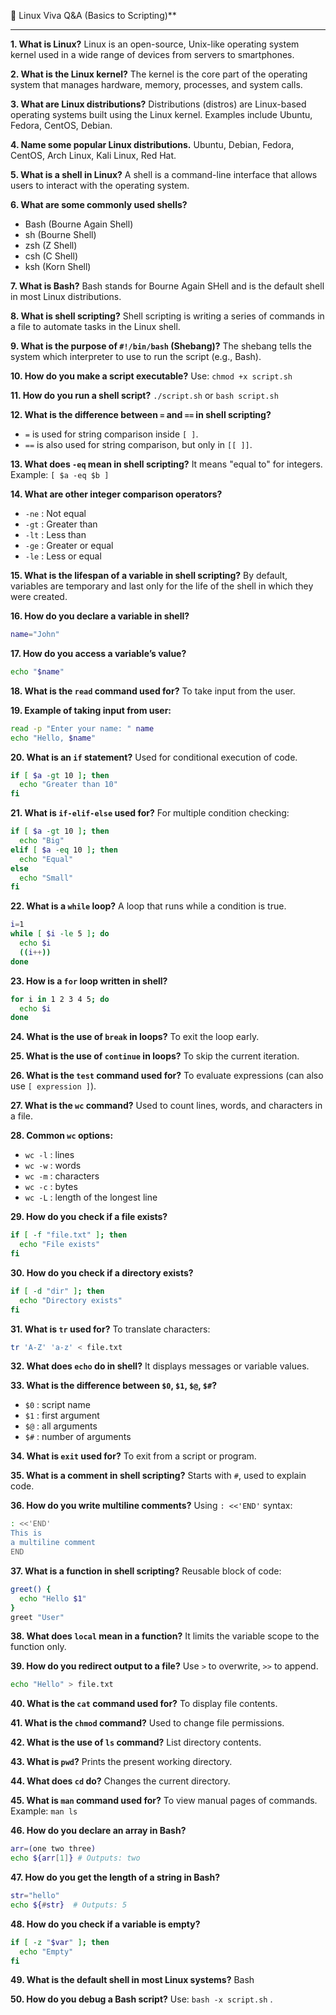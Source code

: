 

📝 Linux Viva Q\&A (Basics to Scripting)**

---

**1. What is Linux?**
Linux is an open-source, Unix-like operating system kernel used in a wide range of devices from servers to smartphones.

**2. What is the Linux kernel?**
The kernel is the core part of the operating system that manages hardware, memory, processes, and system calls.

**3. What are Linux distributions?**
Distributions (distros) are Linux-based operating systems built using the Linux kernel. Examples include Ubuntu, Fedora, CentOS, Debian.

**4. Name some popular Linux distributions.**
Ubuntu, Debian, Fedora, CentOS, Arch Linux, Kali Linux, Red Hat.

**5. What is a shell in Linux?**
A shell is a command-line interface that allows users to interact with the operating system.

**6. What are some commonly used shells?**

* Bash (Bourne Again Shell)
* sh (Bourne Shell)
* zsh (Z Shell)
* csh (C Shell)
* ksh (Korn Shell)

**7. What is Bash?**
Bash stands for Bourne Again SHell and is the default shell in most Linux distributions.

**8. What is shell scripting?**
Shell scripting is writing a series of commands in a file to automate tasks in the Linux shell.

**9. What is the purpose of `#!/bin/bash` (Shebang)?**
The shebang tells the system which interpreter to use to run the script (e.g., Bash).

**10. How do you make a script executable?**
Use: `chmod +x script.sh`

**11. How do you run a shell script?**
`./script.sh` or `bash script.sh`

**12. What is the difference between `=` and `==` in shell scripting?**

* `=` is used for string comparison inside `[ ]`.
* `==` is also used for string comparison, but only in `[[ ]]`.

**13. What does `-eq` mean in shell scripting?**
It means "equal to" for integers. Example: `[ $a -eq $b ]`

**14. What are other integer comparison operators?**

* `-ne` : Not equal
* `-gt` : Greater than
* `-lt` : Less than
* `-ge` : Greater or equal
* `-le` : Less or equal

**15. What is the lifespan of a variable in shell scripting?**
By default, variables are temporary and last only for the life of the shell in which they were created.

**16. How do you declare a variable in shell?**

```bash
name="John"
```

**17. How do you access a variable’s value?**

```bash
echo "$name"
```

**18. What is the `read` command used for?**
To take input from the user.

**19. Example of taking input from user:**

```bash
read -p "Enter your name: " name
echo "Hello, $name"
```

**20. What is an `if` statement?**
Used for conditional execution of code.

```bash
if [ $a -gt 10 ]; then
  echo "Greater than 10"
fi
```

**21. What is `if-elif-else` used for?**
For multiple condition checking:

```bash
if [ $a -gt 10 ]; then
  echo "Big"
elif [ $a -eq 10 ]; then
  echo "Equal"
else
  echo "Small"
fi
```

**22. What is a `while` loop?**
A loop that runs while a condition is true.

```bash
i=1
while [ $i -le 5 ]; do
  echo $i
  ((i++))
done
```

**23. How is a `for` loop written in shell?**

```bash
for i in 1 2 3 4 5; do
  echo $i
done
```

**24. What is the use of `break` in loops?**
To exit the loop early.

**25. What is the use of `continue` in loops?**
To skip the current iteration.

**26. What is the `test` command used for?**
To evaluate expressions (can also use `[ expression ]`).

**27. What is the `wc` command?**
Used to count lines, words, and characters in a file.

**28. Common `wc` options:**

* `wc -l` : lines
* `wc -w` : words
* `wc -m` : characters
* `wc -c` : bytes
* `wc -L` : length of the longest line

**29. How do you check if a file exists?**

```bash
if [ -f "file.txt" ]; then
  echo "File exists"
fi
```

**30. How do you check if a directory exists?**

```bash
if [ -d "dir" ]; then
  echo "Directory exists"
fi
```

**31. What is `tr` used for?**
To translate characters:

```bash
tr 'A-Z' 'a-z' < file.txt
```

**32. What does `echo` do in shell?**
It displays messages or variable values.

**33. What is the difference between `$0`, `$1`, `$@`, `$#`?**

* `$0` : script name
* `$1` : first argument
* `$@` : all arguments
* `$#` : number of arguments

**34. What is `exit` used for?**
To exit from a script or program.

**35. What is a comment in shell scripting?**
Starts with `#`, used to explain code.

**36. How do you write multiline comments?**
Using `: <<'END'` syntax:

```bash
: <<'END'
This is
a multiline comment
END
```

**37. What is a function in shell scripting?**
Reusable block of code:

```bash
greet() {
  echo "Hello $1"
}
greet "User"
```

**38. What does `local` mean in a function?**
It limits the variable scope to the function only.

**39. How do you redirect output to a file?**
Use `>` to overwrite, `>>` to append.

```bash
echo "Hello" > file.txt
```

**40. What is the `cat` command used for?**
To display file contents.

**41. What is the `chmod` command?**
Used to change file permissions.

**42. What is the use of `ls` command?**
List directory contents.

**43. What is `pwd`?**
Prints the present working directory.

**44. What does `cd` do?**
Changes the current directory.

**45. What is `man` command used for?**
To view manual pages of commands. Example: `man ls`

**46. How do you declare an array in Bash?**

```bash
arr=(one two three)
echo ${arr[1]} # Outputs: two
```

**47. How do you get the length of a string in Bash?**

```bash
str="hello"
echo ${#str}  # Outputs: 5
```

**48. How do you check if a variable is empty?**

```bash
if [ -z "$var" ]; then
  echo "Empty"
fi
```

**49. What is the default shell in most Linux systems?**
Bash

**50. How do you debug a Bash script?**
Use: `bash -x script.sh`
.
